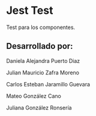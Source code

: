 # Jest Test

Test para los componentes.

## Desarrollado por:
Daniela Alejandra Puerto Diaz 

Julian Mauricio Zafra Moreno 

Carlos Esteban Jaramillo Guevara 

Mateo González Cano

Juliana González Ronsería
